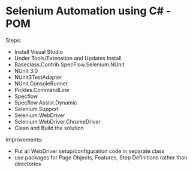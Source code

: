 # Selenium Automation using C# - POM

Steps: 
- Install Visual Studio
- Under Tools/Extenstion and Updates Install
- Baseclass.Contrib.SpecFlow.Selenium.NUnit
- NUnit 3.0
- NUnit3TestAdapter
- NUnit.ConsoleRunner
- Pickles.CommandLine
- Specflow 
- Specflow.Assist.Dynamic
- Selenium.Support
- Selenium.WebDriver
- Selenium.WebDriver.ChromeDriver
- Clean and Build the solution

Improvements:

- Put all WebDriver setup/configuration code in separate class
- use packages for Page Objects, Features, Step Definitions rather than directories
